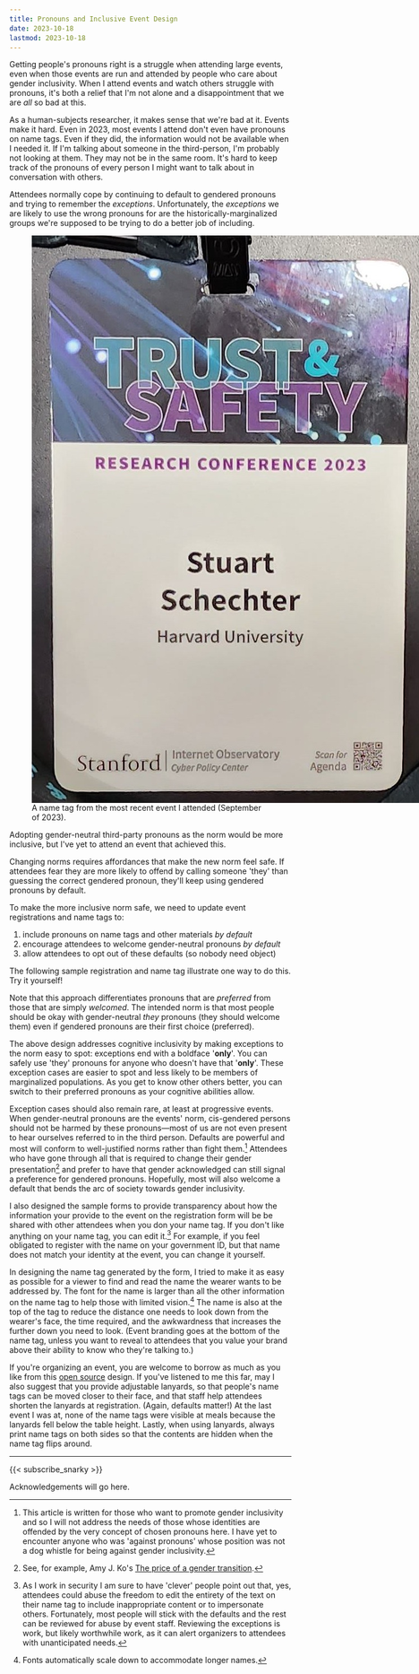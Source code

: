 ```yaml
---
title: Pronouns and Inclusive Event Design
date: 2023-10-18
lastmod: 2023-10-18
---
```


Getting people's pronouns right is a struggle when attending large events, even when those events are run and attended by people who care about gender inclusivity. When I attend events and watch others struggle with pronouns, it's both a relief that I'm not alone and a disappointment that we are *all* so bad at this.

As a human-subjects researcher, it makes sense that we're bad at it. Events make it hard. Even in 2023, most events I attend don't even have pronouns on name tags. Even if they did, the information would not be available when I needed it. If I'm talking about someone in the third-person, I'm probably not looking at them. They may not be in the same room. It's hard to keep track of the pronouns of every person I might want to talk about in conversation with others.

Attendees normally cope by continuing to default to gendered pronouns and trying to remember the *exceptions*. Unfortunately, the *exceptions* we are likely to use the wrong pronouns for are the historically-marginalized groups we're supposed to be trying to do a better job of including.

<figure style="display: flex; flex-direction: column; align-items: center;">
<img src="./TSNameTag.jpg" style="max-width: min(80vw,30vh); display: block; margin-left: auto; margin-right: auto;" alt="A name tag with the conference logo taking up the top half, then the authors first name (Stuart) on one small line, the family name on the next line (Schechter), and institution (Harvard) on the third line. Then, another branding logo on the bottom."/>
<caption>A name tag from the most recent event I attended (September of 2023).</caption>
</figure>

Adopting gender-neutral third-party pronouns as the norm would be more inclusive, but I've yet to attend an event that achieved this.

Changing norms requires affordances that make the new norm feel safe. If attendees fear they are more likely to offend by calling someone 'they' than guessing the correct gendered pronoun, they'll keep using gendered pronouns by default.

To make the more inclusive norm safe, we need to update event registrations and name tags to:
1. include pronouns on name tags and other materials *by default*
2. encourage attendees to welcome gender-neutral pronouns *by default*
3. allow attendees to opt out of these defaults (so nobody need object)

The following sample registration and name tag illustrate one way to do this. Try it yourself!

<link rel="stylesheet" href="./registration-form.css">
<div data-registration-form-here="true" class="registration-and-name-tag-container"></div>
<script src="./registration-pronouns.js"></script>

Note that this approach differentiates pronouns that are *preferred* from those that are simply *welcomed*. The intended norm is that most people should be okay with gender-neutral *they* pronouns (they should welcome them) even if gendered pronouns are their first choice (preferred).

The above design addresses cognitive inclusivity by making exceptions to the norm easy to spot: exceptions end with a boldface '**only**'. You can safely use 'they' pronouns for anyone who doesn't have that '**only**'. These exception cases are easier to spot and less likely to be members of marginalized populations. As you get to know other others better, you can switch to their preferred pronouns as your cognitive abilities allow.

Exception cases should also remain rare, at least at progressive events. When gender-neutral pronouns are the events' norm, cis-gendered persons should not be harmed by these pronouns—most of us are not even present to hear ourselves referred to in the third person. Defaults are powerful and most will conform to well-justified norms rather than fight them.[^offended] Attendees who have gone through all that is required to change their gender presentation[^cost-to-change-genders] and prefer to have that gender acknowledged can still signal a preference for gendered pronouns. Hopefully, most will also welcome a default that bends the arc of society towards gender inclusivity.

I also designed the sample forms to provide transparency about how the information your provide to the event on the registration form will be be shared with other attendees when you don your name tag. If you don't like anything on your name tag, you can edit it.[^name-tag-abuse] For example, if you feel obligated to register with the name on your government ID, but that name does not match your identity at the event, you can change it yourself.

In designing the name tag generated by the form, I tried to make it as easy as possible for a viewer to find and read the name the wearer wants to be addressed by. The font for the name is larger than all the other information on the name tag to help those with limited vision.[^scales-down] The name is also at the top of the tag to reduce the distance one needs to look down from the wearer's face, the time required, and the awkwardness that increases the further down you need to look. (Event branding goes at the bottom of the name tag, unless you want to reveal to attendees that you value your brand above their ability to know who they're talking to.)

If you're organizing an event, you are welcome to borrow as much as you like from this [open source](https://github.com/UppaJung/registration-pronouns) design. If you've listened to me this far, may I also suggest that you provide adjustable lanyards, so that people's name tags can be moved closer to their face, and that staff help attendees shorten the lanyards at registration. (Again, defaults matter!) At the last event I was at, none of the name tags were visible at meals because the lanyards fell below the table height. Lastly, when using lanyards, always print name tags on both sides so that the contents are hidden when the name tag flips around.


---

{{< subscribe_snarky >}}

Acknowledgements will go here.


[^cost-to-change-genders]: See, for example, Amy J. Ko's [The price of a gender transition](https://amyjko.medium.com/the-price-of-a-gender-transition-ab9d9f04c360).


[^offended]: This article is written for those who want to promote gender inclusivity and so I will not address the needs of those whose identities are offended by the very concept of chosen pronouns here. I have yet to encounter anyone who was 'against pronouns' whose position was not a dog whistle for being against gender inclusivity.

[^name-tag-abuse]: As I work in security I am sure to have 'clever' people point out that, yes, attendees could abuse the freedom to edit the entirety of the text on their name tag to include inappropriate content or to impersonate others. Fortunately, most people will stick with the defaults and the rest can be reviewed for abuse by event staff. Reviewing the exceptions is work, but likely worthwhile work, as it can alert organizers to attendees with unanticipated needs.

[^scales-down]: Fonts automatically scale down to accommodate longer names.
